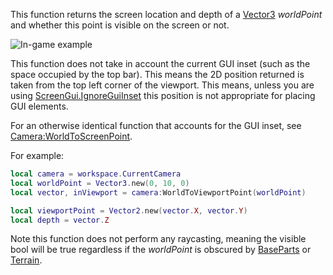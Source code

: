 This function returns the screen location and depth of a [Vector3](https://developer.roblox.com/en-us/api-reference/datatype/Vector3) _worldPoint_ and whether this point is visible on the screen or not.

![In-game example](https://developer.roblox.com/assets/blte6e03947775417f3/WorldToViewportPointImage.jpg)

This function does not take in account the current GUI inset (such as the space occupied by the top bar). This means the 2D position returned is taken from the top left corner of the viewport. This means, unless you are using [ScreenGui.IgnoreGuiInset](https://developer.roblox.com/en-us/api-reference/property/ScreenGui/IgnoreGuiInset) this position is not appropriate for placing GUI elements.

For an otherwise identical function that accounts for the GUI inset, see [Camera:WorldToScreenPoint](https://developer.roblox.com/en-us/api-reference/function/Camera/WorldToScreenPoint).

For example:

```Lua
local camera = workspace.CurrentCamera
local worldPoint = Vector3.new(0, 10, 0)
local vector, inViewport = camera:WorldToViewportPoint(worldPoint)

local viewportPoint = Vector2.new(vector.X, vector.Y)
local depth = vector.Z
``` 

Note this function does not perform any raycasting, meaning the visible bool will be true regardless if the _worldPoint_ is obscured by [BaseParts](https://developer.roblox.com/en-us/api-reference/class/BasePart) or [Terrain](https://developer.roblox.com/en-us/api-reference/class/Terrain).